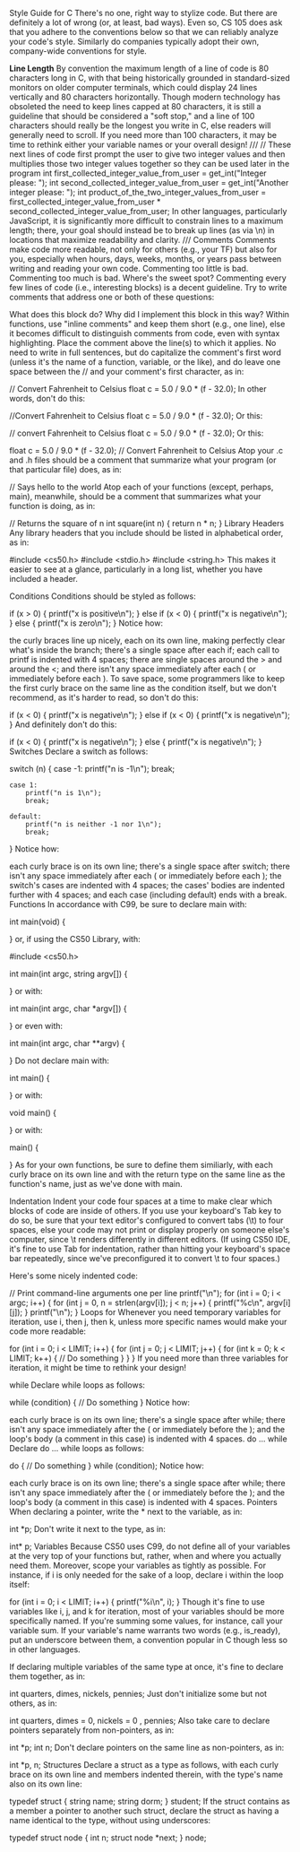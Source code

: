 Style Guide for C
There's no one, right way to stylize code. But there are definitely a lot of wrong (or, at least, bad ways). Even so, CS 105 does ask that you adhere to the conventions below so that we can reliably analyze your code's style. Similarly do companies typically adopt their own, company-wide conventions for style.

**Line Length**
By convention the maximum length of a line of code is 80 characters long in C, with that being historically grounded in standard-sized monitors on older computer terminals, which could display 24 lines vertically and 80 characters horizontally. Though modern technology has obsoleted the need to keep lines capped at 80 characters, it is still a guideline that should be considered a "soft stop," and a line of 100 characters should really be the longest you write in C, else readers will generally need to scroll. If you need more than 100 characters, it may be time to rethink either your variable names or your overall design!
///
// These next lines of code first prompt the user to give two integer values and then multiplies those two integer values together so they can be used later in the program
int first_collected_integer_value_from_user = get_int("Integer please: ");
int second_collected_integer_value_from_user = get_int("Another integer please: ");
int product_of_the_two_integer_values_from_user = first_collected_integer_value_from_user * second_collected_integer_value_from_user;
In other languages, particularly JavaScript, it is significantly more difficult to constrain lines to a maximum length; there, your goal should instead be to break up lines (as via \n) in locations that maximize readability and clarity.
///
Comments
Comments make code more readable, not only for others (e.g., your TF) but also for you, especially when hours, days, weeks, months, or years pass between writing and reading your own code. Commenting too little is bad. Commenting too much is bad. Where's the sweet spot? Commenting every few lines of code (i.e., interesting blocks) is a decent guideline. Try to write comments that address one or both of these questions:

What does this block do?
Why did I implement this block in this way?
Within functions, use "inline comments" and keep them short (e.g., one line), else it becomes difficult to distinguish comments from code, even with syntax highlighting. Place the comment above the line(s) to which it applies. No need to write in full sentences, but do capitalize the comment's first word (unless it's the name of a function, variable, or the like), and do leave one space between the // and your comment's first character, as in:

// Convert Fahrenheit to Celsius
float c = 5.0 / 9.0 * (f - 32.0);
In other words, don't do this:

//Convert Fahrenheit to Celsius
float c = 5.0 / 9.0 * (f - 32.0);
Or this:

// convert Fahrenheit to Celsius
float c = 5.0 / 9.0 * (f - 32.0);
Or this:

float c = 5.0 / 9.0 * (f - 32.0); // Convert Fahrenheit to Celsius
Atop your .c and .h files should be a comment that summarize what your program (or that particular file) does, as in:

// Says hello to the world
Atop each of your functions (except, perhaps, main), meanwhile, should be a comment that summarizes what your function is doing, as in:

// Returns the square of n
int square(int n)
{
    return n * n;
}
Library Headers
Any library headers that you include should be listed in alphabetical order, as in:

#include <cs50.h>
#include <stdio.h>
#include <string.h>
This makes it easier to see at a glance, particularly in a long list, whether you have included a header.

Conditions
Conditions should be styled as follows:

if (x > 0)
{
    printf("x is positive\n");
}
else if (x < 0)
{
    printf("x is negative\n");
}
else
{
    printf("x is zero\n");
}
Notice how:

the curly braces line up nicely, each on its own line, making perfectly clear what's inside the branch;
there's a single space after each if;
each call to printf is indented with 4 spaces;
there are single spaces around the > and around the <; and
there isn't any space immediately after each ( or immediately before each ).
To save space, some programmers like to keep the first curly brace on the same line as the condition itself, but we don't recommend, as it's harder to read, so don't do this:

if (x < 0) {
    printf("x is negative\n");
} else if (x < 0) {
    printf("x is negative\n");
}
And definitely don't do this:

if (x < 0)
    {
    printf("x is negative\n");
    }
else
    {
    printf("x is negative\n");
    }
Switches
Declare a switch as follows:

switch (n)
{
    case -1:
        printf("n is -1\n");
        break;

    case 1:
        printf("n is 1\n");
        break;

    default:
        printf("n is neither -1 nor 1\n");
        break;
}
Notice how:

each curly brace is on its own line;
there's a single space after switch;
there isn't any space immediately after each ( or immediately before each );
the switch's cases are indented with 4 spaces;
the cases' bodies are indented further with 4 spaces; and
each case (including default) ends with a break.
Functions
In accordance with C99, be sure to declare main with:

int main(void)
{

}
or, if using the CS50 Library, with:

#include <cs50.h>

int main(int argc, string argv[])
{

}
or with:

int main(int argc, char *argv[])
{

}
or even with:

int main(int argc, char **argv)
{

}
Do not declare main with:

int main()
{

}
or with:

void main()
{

}
or with:

main()
{

}
As for your own functions, be sure to define them similiarly, with each curly brace on its own line and with the return type on the same line as the function's name, just as we've done with main.

Indentation
Indent your code four spaces at a time to make clear which blocks of code are inside of others. If you use your keyboard's Tab key to do so, be sure that your text editor's configured to convert tabs (\t) to four spaces, else your code may not print or display properly on someone else's computer, since \t renders differently in different editors. (If using CS50 IDE, it's fine to use Tab for indentation, rather than hitting your keyboard's space bar repeatedly, since we've preconfigured it to convert \t to four spaces.)

Here's some nicely indented code:

// Print command-line arguments one per line
printf("\n");
for (int i = 0; i < argc; i++)
{
    for (int j = 0, n = strlen(argv[i]); j < n; j++)
    {
        printf("%c\n", argv[i][j]);
    }
    printf("\n");
}
Loops
for
Whenever you need temporary variables for iteration, use i, then j, then k, unless more specific names would make your code more readable:

for (int i = 0; i < LIMIT; i++)
{
    for (int j = 0; j < LIMIT; j++)
    {
        for (int k = 0; k < LIMIT; k++)
        {
            // Do something
        }
    }
}
If you need more than three variables for iteration, it might be time to rethink your design!

while
Declare while loops as follows:

while (condition)
{
    // Do something
}
Notice how:

each curly brace is on its own line;
there's a single space after while;
there isn't any space immediately after the ( or immediately before the ); and
the loop's body (a comment in this case) is indented with 4 spaces.
do ... while
Declare do ... while loops as follows:

do
{
    // Do something
}
while (condition);
Notice how:

each curly brace is on its own line;
there's a single space after while;
there isn't any space immediately after the ( or immediately before the ); and
the loop's body (a comment in this case) is indented with 4 spaces.
Pointers
When declaring a pointer, write the * next to the variable, as in:

int *p;
Don't write it next to the type, as in:

int* p;
Variables
Because CS50 uses C99, do not define all of your variables at the very top of your functions but, rather, when and where you actually need them. Moreover, scope your variables as tightly as possible. For instance, if i is only needed for the sake of a loop, declare i within the loop itself:

for (int i = 0; i < LIMIT; i++)
{
    printf("%i\n", i);
}
Though it's fine to use variables like i, j, and k for iteration, most of your variables should be more specifically named. If you're summing some values, for instance, call your variable sum. If your variable's name warrants two words (e.g., is_ready), put an underscore between them, a convention popular in C though less so in other languages.

If declaring multiple variables of the same type at once, it's fine to declare them together, as in:

int quarters, dimes, nickels, pennies;
Just don't initialize some but not others, as in:

int quarters, dimes = 0, nickels = 0 , pennies;
Also take care to declare pointers separately from non-pointers, as in:

int *p;
int n;
Don't declare pointers on the same line as non-pointers, as in:

int *p, n;
Structures
Declare a struct as a type as follows, with each curly brace on its own line and members indented therein, with the type's name also on its own line:

typedef struct
{
    string name;
    string dorm;
}
student;
If the struct contains as a member a pointer to another such struct, declare the struct as having a name identical to the type, without using underscores:

typedef struct node
{
    int n;
    struct node *next;
}
node;

